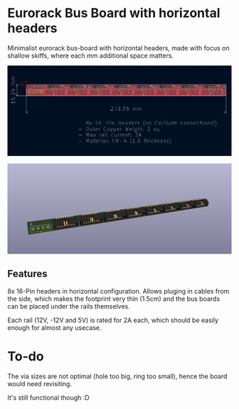 # Eurorack Bus Board with horizontal headers

Minimalist eurorack bus-board with horizontal headers, made with focus on shallow skiffs, where each mm additional space matters.

![board](/board.jpg)

![render](/render.jpg)

## Features

8x 16-Pin headers in horizontal configuration. Allows pluging in cables from the side, which makes the footprint very thin (1.5cm) and the bus boards can be placed under the rails themselves.

Each rail (12V, -12V and 5V) is rated for 2A each, which should be easily enough for almost any usecase.

# To-do 

The via sizes are not optimal (hole too big, ring too small), hence the board would need revisiting.

It's still functional though :D
